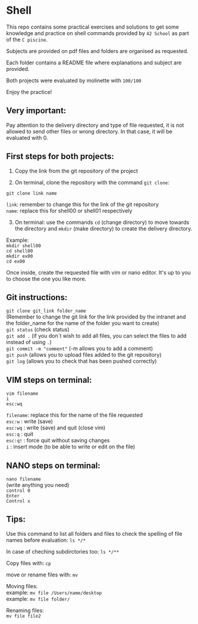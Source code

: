 # Shell

This repo contains some practical exercises and solutions to get some knowledge and practice on shell commands provided by `42 School` as part of the `C piscine`.

Subjects are provided on pdf files and folders are organised as requested.

Each folder contains a README file where explanations and subject are provided. 

Both projects were evaluated by molinette with `100/100`

Enjoy the practice!

## Very important: 
Pay attention to the delivery directory and type of file requested, it is not allowed to send other files or wrong directory. 
In that case, it will be evaluated with 0. 

First steps for both projects:   
-----------------------------

1. Copy the link from the git repository of the project

2. On terminal, clone the repository with the command `git clone`:  

`git clone link name`  

`link`: remember to change this for the link of the git repository  
`name`: replace this for shell00 or shell01 respectively  

3. On terminal: use the commands `cd` (change directory) to move towards the directory and `mkdir` (make directory) to create the delivery directory.

Example:   
`mkdir shell00`   
`cd shell00`  
`mkdir ex00`    
`cd ex00`  

Once inside, create the requested file with vim or nano editor. It's up to you to choose the one you like more. 

Git instructions: 
----------------
`git clone git_link folder_name`  
(Remember to change the git link for the link provided by the intranet and the folder_name for the name of the folder you want to create)  
`git status` (check status)     
`git add .` (if you don´t wish to add all files, you can select the files to add instead of using `.`)  
`git commit -m "comment"` (-m allows you to add a comment)  
`git push` (allows you to upload files added to the git repository)    
`git log` (allows you to check that has been pushed correctly)  

VIM steps on terminal: 
---------------------
`vim filename`  
`i`  
`esc:wq`  

`filename`: replace this for the name of the file requested  
`esc:w` : write (save)   
`esc:wq` : write (save) and quit (close vim)  
`esc:q` : quit  
`esc:q!` : force quit without saving changes  
`i` : insert mode (to be able to write or edit on the file)

NANO steps on terminal: 
----------------------
`nano filename`  
(write anything you need)  
`control 0`  
`Enter`  
`Control x`  

Tips: 
-----

Use this command to list all folders and files to check the spelling of file names before evaluation: 
`ls */*`

In case of cheching subdirctories too: 
`ls */**`

Copy files with: 
`cp`

move or rename files with:
`mv`

Moving files:   
example: `mv file /Users/name/desktop`  
example: `mv file folder/`  

Renaming files:   
`mv file file2`  
